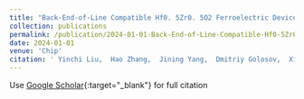 ```yaml
---
title: "Back-End-of-Line Compatible Hf0. 5Zr0. 5O2 Ferroelectric Devices Enabled by Microwave Annealing"
collection: publications
permalink: /publication/2024-01-01-Back-End-of-Line-Compatible-Hf0-5Zr0-5O2-Ferroelectric-Devices-Enabled-by-Microwave-Annealing
date: 2024-01-01
venue: 'Chip'
citation: ' Yinchi Liu,  Hao Zhang,  Jining Yang,  Dmitriy Golosov,  Xiaohan Wu,  Chenjie Gu,  Shijin Ding,  Wenjun Liu, &quot;Back-End-of-Line Compatible Hf0. 5Zr0. 5O2 Ferroelectric Devices Enabled by Microwave Annealing.&quot; Chip, 2024.'
---
```

Use [Google Scholar](https://scholar.google.com/scholar?q=Back+End+of+Line+Compatible+Hf0.+5Zr0.+5O2+Ferroelectric+Devices+Enabled+by+Microwave+Annealing){:target="_blank"} for full citation